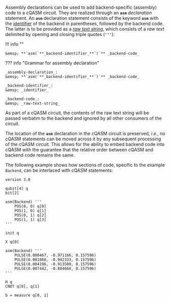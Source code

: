 Assembly declarations can be used to add backend-specific (assembly) code to a cQASM circuit.
They are realized through an **`asm`** _declaration_ statement.
An **`asm`** declaration statement consists of the keyword **`asm`** with the
[identifier](../tokens/identifiers.md) of the backend in parentheses,
followed by the backend code.
The latter is to be provided as a [_raw text string_](../tokens/raw_text_string.md),
which consists of a _raw text_ delimited by opening and closing triple quotes (**`'''`**):

!!! info "" 
    
    &emsp; **`asm(`**_backend-identifier_**`)`** _backend-code_

??? info "Grammar for assembly declaration"
    
    _assembly-declaration_:  
    &emsp; **`asm(`**_backend-identifier_**`)`** _backend-code_

    _backend-identifier_:  
    &emsp; _identifier_

    _backend-code_:  
    &emsp; _raw-text-string_

As part of a cQASM circuit, the contents of the raw text string will be passed verbatim to the backend
and ignored by all other consumers of the circuit.

The location of the **`asm`** declaration in the cQASM circuit is preserved,
_i.e._, no cQASM statements can be moved across it by any subsequent processing of the cQASM circuit.
This allows for the ability to embed backend code into cQASM 
with the guarantee that the relative order between cQASM and backend code remains the same.

The following example shows how sections of code, specific to the example `Backend`,
can be interlaced with cQASM statements:

```linenums="1", hl_lines="6-11 17-22"
version 3.0

qubit[4] q
bit[2]

asm(Backend) '''
    POS(0, 0) q[0]
    POS(1, 0) q[1]
    POS(0, 1) q[2]
    POS(1, 1) q[3]
'''

init q

X q[0]

asm(Backend) '''
    PULSE(0.000467, -0.971166, 0.157596)
    PULSE(0.001868, -0.942333, 0.157596)
    PULSE(0.004196, -0.913500, 0.157596)
    PULSE(0.007442, -0.884666, 0.157596)
'''

H q
CNOT q[0], q[1]

b = measure q[0, 1]

```
